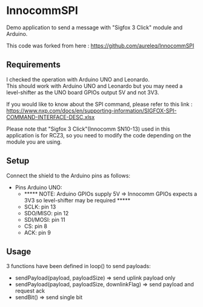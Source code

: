 # InnocommSPI
Demo application to send a message with "Sigfox 3 Click" module and Arduino.  

This code was forked from here : https://github.com/aureleq/InnocommSPI

## Requirements
I checked the operation with Arduino UNO and Leonardo.  
This should work with Arduino UNO and Leonardo but you may need a level-shifter as the UNO board GPIOs output 5V and not 3V3.

If you would like to know about the SPI command, please refer to this link : https://www.nxp.com/docs/en/supporting-information/SIGFOX-SPI-COMMAND-INTERFACE-DESC.xlsx

Please note that "Sigfox 3 Click"(Innocomm SN10-13) used in this application is for RCZ3, so you need to modify the code depending on the module you are using.  

## Setup
Connect the shield to the Arduino pins as follows:

* Pins Arduino UNO:
  * ***** NOTE: Arduino GPIOs supply 5V => Innocomm GPIOs expects a 3V3 so level-shifter may be required *****
  * SCLK: pin 13
  * SDO/MISO: pin 12
  * SDI/MOSI: pin 11
  * CS: pin 8
  * ACK: pin 9

## Usage
3 functions have been defined in loop() to send payloads:
* sendPayload(payload, payloadSize) => send uplink payload only
* sendPayload(payload, payloadSize, downlinkFlag) => send payload and request ack
* sendBit() => send single bit